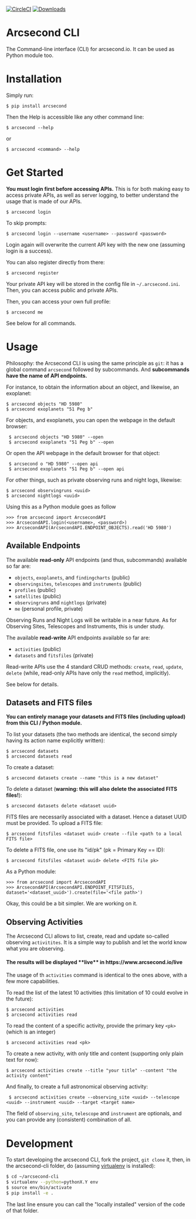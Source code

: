 [![CircleCI](https://circleci.com/gh/arcsecond-io/cli.svg?style=svg)](https://circleci.com/gh/arcsecond-io/cli) [![Downloads](http://pepy.tech/badge/arcsecond)](http://pepy.tech/project/arcsecond)

# Arcsecond CLI

The Command-line interface (CLI) for arcsecond.io. It can be used as Python module too.


# Installation

Simply run:

    $ pip install arcsecond

Then the Help is accessible like any other command line:

    $ arcsecond --help

or 

    $ arcsecond <command> --help
    
    
# Get Started 
    
**You must login first before accessing APIs.** This is for both making easy to access private APIs, as well as server
logging, to better understand the usage that is made of our APIs. 

    $ arcsecond login 
    
To skip prompts:

    $ arcsecond login --username <username> --password <password>

Login again will overwrite the current API key with the new one (assuming login is a success).

You can also register directly from there:

    $ arcsecond register 

Your private API key will be stored in the config file in `~/.arcsecond.ini`. Then, you can access public and private APIs. 

Then, you can access your own full profile:

    $ arcsecond me

See below for all commands.

# Usage

Philosophy: the Arcsecond CLI is using the same principle as `git`: it has a global
command `arcsecond` followed by subcommands. And **subcommands have the name of API endpoints.**

For instance, to obtain the information about an object, and likewise, an exoplanet:

    $ arcsecond objects "HD 5980"
    $ arcsecond exoplanets "51 Peg b"
         
For objects, and exoplanets, you can open the webpage in the default browser:     

     $ arcsecond objects "HD 5980" --open
     $ arcsecond exoplanets "51 Peg b" --open

Or open the API webpage in the default browser for that object:     

     $ arcsecond o "HD 5980" --open api
     $ arcsecond exoplanets "51 Peg b" --open api
    
For other things, such as private observing runs and night logs, likewise:

    $ arcsecond observingruns <uuid>
    $ arcsecond nightlogs <uuid>    

Using this as a Python module goes as follow

    >>> from arcsecond import ArcsecondAPI
    >>> ArcsecondAPI.login(<username>, <password>)
    >>> ArcsecondAPI(ArcsecondAPI.ENDPOINT_OBJECTS).read('HD 5980')

## Available Endpoints

The available **read-only** API endpoints (and thus, subcommands) available so far are: 
* `objects`, `exoplanets`, and `findingcharts` (public)
* `observingsites`, `telescopes` and `instruments` (public)
* `profiles` (public)
* `satellites` (public)
* `observingruns` and `nightlogs` (private)
* `me` (personal profile, private)

Observing Runs and Night Logs will be writable in a near future. As for Observing Sites, Telescopes
and Instruments, this is under study.

The available **read-write** API endpoints available so far are: 
* `activities` (public)
* `datasets` and `fitsfiles` (private)

Read-write APIs use the 4 standard CRUD methods: `create`, `read`, `update`, `delete` (while, read-only APIs
have only the `read` method, implicitly).

See below for details.

## Datasets and FITS files

**You can entirely manage your datasets and FITS files (including upload) from this CLI / Python module.**

To list your datasets (the two methods are identical, the second simply having its action name explicitly written):

    $ arcsecond datasets
    $ arcsecond datasets read
    
To create a dataset:

    $ arcsecond datasets create --name "this is a new dataset"

To delete a dataset (**warning: this will also delete the associated FITS files!**):

    $ arcsecond datasets delete <dataset uuid>
    
FITS files are necessarily associated with a dataset. Hence a dataset UUID must be provided.
To upload a FITS file:

    $ arcsecond fitsfiles <dataset uuid> create --file <path to a local FITS file>
    
To delete a FITS file, one use its "id/pk" (pk = Primary Key == ID):

    $ arcsecond fitsfiles <dataset uuid> delete <FITS file pk>
    
As a Python module:

    >>> from arcsecond import ArcsecondAPI
    >>> ArcsecondAPI(ArcsecondAPI.ENDPOINT_FITSFILES, dataset='<dataset_uuid>').create(file='<file path>')    

Okay, this could be a bit simpler. We are working on it.

## Observing Activities

The Arcsecond CLI allows to list, create, read and update so-called observing `activitites`. It is a simple way to publish and let the world know what you are observing.

<h4>The results will be displayed **live** in https://www.arcsecond.io/live</h4>

The usage of th `activities` command is identical to the ones above, with a few more capabilities.

To read the list of the latest 10 activities (this limitation of 10 could evolve in the future):

    $ arcsecond activities 
    $ arcsecond activities read

To read the content of a specific activity, provide the primary key `<pk>` (which is an integer) 

    $ arcsecond activities read <pk> 

To create a new activity, with only title and content (supporting only plain text for now): 

    $ arcsecond activities create --title "your title" --content "the activity content"
    
And finally, to create a full astronomical observing activity:
     
     $ arcsecond activities create --observing_site <uuid> --telescope <uuid> --instrument <uuid> --target <target name>
     
The field of `observing_site`, `telescope` and `instrument` are optionals, and you can provide any (consistent) combination of all.

# Development

To start developing the arcsecond CLI, fork the project, `git clone` it, then, in the arcsecond-cli folder, do (assuming [virtualenv](https://virtualenv.pypa.io/en/stable/) is installed):

```bash
$ cd ~/arcsecond-cli
$ virtualenv --python=pythonX.Y env
$ source env/bin/activate
$ pip install -e .
``` 

The last line ensure you can call the "locally installed" version of the code of that folder.
